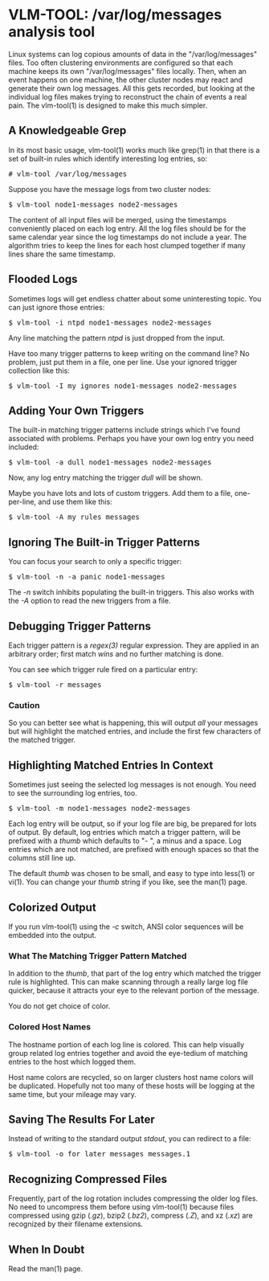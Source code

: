 # VLM-TOOL: /var/log/messages analysis tool

Linux systems can log copious amounts of data in the "/var/log/messages" files.
Too often clustering environments are configured so that each machine keeps its own "/var/log/messages" files locally.
Then, when an event happens on one machine, the other cluster nodes may react and generate their own log messages.
All this gets recorded, but looking at the individual log files makes trying to reconstruct the chain of events a real pain.
The vlm-tool(1) is designed to make this much simpler.

## A Knowledgeable Grep

In its most basic usage, vlm-tool(1) works much like grep(1) in that there is a set of built-in rules which identify interesting log entries, so:

<pre>
# vlm-tool /var/log/messages
</pre>

Suppose you have the message logs from two cluster nodes:

<pre>
$ vlm-tool node1-messages node2-messages
</pre>

The content of all input files will be merged, using the timestamps conveniently placed on each log entry.
All the log files should be for the same calendar year since the log timestamps do not include a year.
The algorithm tries to keep the lines for each host clumped together if many lines share the same timestamp.

## Flooded Logs

Sometimes logs will get endless chatter about some uninteresting topic.
You can just ignore those entries:

<pre>
$ vlm-tool -i ntpd node1-messages node2-messages
</pre>

Any line matching the pattern *ntpd* is just dropped from the input.

Have too many trigger patterns to keep writing on the command line?
No problem, just put them in a file, one per line.
Use your ignored trigger collection like this:

<pre>
$ vlm-tool -I my_ignores node1-messages node2-messages
</pre>

## Adding Your Own Triggers

The built-in matching trigger patterns include strings which I've found associated with problems.
Perhaps you have your own log entry you need included:

<pre>
$ vlm-tool -a dull node1-messages node2-messages
</pre>

Now, any log entry matching the trigger *dull* will be shown.

Maybe you have lots and lots of custom triggers.
Add them to a file, one-per-line, and use them like this:

<pre>
$ vlm-tool -A my_rules messages
</pre>

## Ignoring The Built-in Trigger Patterns

You can focus your search to only a specific trigger:

<pre>
$ vlm-tool -n -a panic node1-messages
</pre>

The *-n* switch inhibits populating the built-in triggers.
This also works with the *-A* option to read the new triggers from a file.

## Debugging Trigger Patterns

Each trigger pattern is a *regex(3)* regular expression.
They are applied in an arbitrary order; first match *wins* and no further matching is done.

You can see which trigger rule fired on a particular entry:

<pre>
$ vlm-tool -r messages
</pre>

### Caution

So you can better see what is happening, this will output *all* your messages but will highlight the matched entries, and include the first few characters of the matched trigger.

## Highlighting Matched Entries In Context

Sometimes just seeing the selected log messages is not enough.
You need to see the surrounding log entries, too.

<pre>
$ vlm-tool -m node1-messages node2-messages
</pre>

Each log entry will be output, so if your log file are big, be prepared for lots of output.
By default, log entries which match a trigger pattern, will be prefixed with a *thumb* which defaults to "- ", a minus and a space.
Log entries which are not matched, are prefixed with enough spaces so that the columns still line up.

The default *thumb* was chosen to be small, and easy to type into less(1) or vi(1).
You can change your *thumb* string if you like, see the man(1) page.

## Colorized Output

If you run vlm-tool(1) using the *-c* switch, ANSI color sequences will be embedded into the output.

### What The Matching Trigger Pattern Matched

In addition to the *thumb*, that part of the log entry which matched the trigger rule is highlighted.
This can make scanning through a really large log file quicker, because it attracts your eye to the relevant portion of the message.

You do not get choice of color.

### Colored Host Names

The hostname portion of each log line is colored.
This can help visually group related log entries together and avoid the eye-tedium of matching entries to the host which logged them.

Host name colors are recycled, so on larger clusters host name colors will be duplicated.
Hopefully not too many of these hosts will be logging at the same time, but your mileage may vary.

## Saving The Results For Later

Instead of writing to the standard output *stdout*, you can redirect to a file:

<pre>
$ vlm-tool -o for_later messages messages.1
</pre>

## Recognizing Compressed Files

Frequently, part of the log rotation includes compressing the older log files.
No need to uncompress them before using vlm-tool(1) because files compressed using gzip (*.gz*), bzip2 (*.bz2*), compress (*.Z*), and xz (*.xz*) are recognized by their filename extensions.

## When In Doubt

Read the man(1) page.
